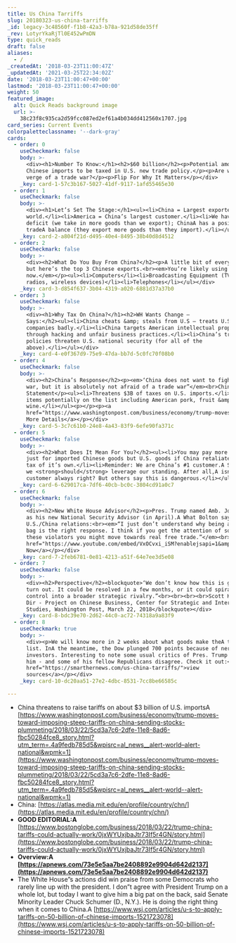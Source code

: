 ```yaml
---
title: Us China Tarriffs
slug: 20180323-us-china-tarriffs
_id: legacy-3c48560f-f1b8-42a3-b78a-921d58de35ff
_rev: LotyrYkaRjTl0E452wPmDN
type: quick_reads
draft: false
aliases:
  - /
_createdAt: '2018-03-23T11:00:47Z'
_updatedAt: '2021-03-25T22:34:02Z'
date: '2018-03-23T11:00:47+00:00'
lastmod: '2018-03-23T11:00:47+00:00'
weight: 50
featured_image:
  alt: Quick Reads background image
  url: >-
    38c23f8c935ca2d59fcc087ed2ef61a4b034dd412560x1707.jpg
card_series: Current Events
colorpaletteclassname: '--dark-gray'
cards:
  - order: 0
    useCheckmark: false
    body: >-
      <div><h1>Number To Know:</h1><h2>$60 billion</h2><p>Potential amount of
      Chinese imports to be taxed in U.S. new trade policy.</p><p>Are we on the
      verge of a trade war?</p><p>Flip For Why It Matters</p></div>
    _key: card-1-57c3b167-5027-41df-9117-1afd55465e30
  - order: 1
    useCheckmark: false
    body: >-
      <div><h1>Let’s Set The Stage:</h1><ul><li>China = Largest exporter in the
      world.</li><li>America = China’s largest customer.</li><li>We have a trade
      deficit (we take in more goods than we export); ChinaA has a positive
      tradeA balance (they export more goods than they import).</li></ul></div>
    _key: card-2-a804f21d-d495-40e4-8495-38b40d8d4512
  - order: 2
    useCheckmark: false
    body: >-
      <div><h2>What Do You Buy From China?</h2><p>A little bit of everything,
      but here’s the top 3 Chinese exports.<br><em>You’re likely using one right
      now.</em></p><ul><li>Computers</li><li>Broadcasting Equipment (TVs,
      radios, wireless devices)</li><li>Telephones</li></ul></div>
    _key: card-3-d854f637-3b04-4319-a020-6881d37a37b0
  - order: 3
    useCheckmark: false
    body: >-
      <div><h1>Why Tax On China?</h1><h2>WH Wants Change –
      Says:</h2><ul><li>China cheats &amp; steals from U.S – treats U.S.
      companies badly.</li><li>China targets American intellectual property
      through hacking and unfair business practices.</li><li>China’s trade
      policies threaten U.S. national security (for all of the
      above).</li></ul></div>
    _key: card-4-e0f367d9-75e9-47da-bb7d-5c0fc70f08b0
  - order: 4
    useCheckmark: false
    body: >-
      <div><h2>China’s Response</h2><p><em>‘China does not want to fight a trade
      war, but it is absolutely not afraid of a trade war”</em><br>Chinese Govt
      Statement</p><ul><li>Threatens $3B of taxes on U.S. imports.</li><li>128
      items potentially on the list including American pork, fruit &amp;
      wine.</li></ul><p></p><p><a
      href="https://www.washingtonpost.com/business/economy/trump-moves-toward-imposing-steep-tariffs-on-china-sending-stocks-plummeting/2018/03/22/5cd3a7c6-2dfe-11e8-8ad6-fbc50284fce8_story.html?utm_term=.4a9fedb785d5&amp;wpisrc=al_news__alert-world--alert-national&amp;wpmk=1">Click:
      More Details</a></p></div>
    _key: card-5-3c7c61b0-24e8-4a43-83f9-6efe90fa371c
  - order: 5
    useCheckmark: false
    body: >-
      <div><h2>What Does It Mean For You?</h2><ul><li>You may pay more – not
      just for imported Chinese goods but U.S. goods if China retaliates with a
      tax of it’s own.</li><li>Reminder: We are China’s #1 customer.A Some argue
      we <strong>should</strong> leverage our standing. After all,A isn’t the
      customer always right? But others say this is dangerous.</li></ul></div>
    _key: card-6-629017ca-7df6-40cb-bc0c-3804cd91a0c7
  - order: 6
    useCheckmark: false
    body: >-
      <div><h2>New White House Advisor</h2><p>Pres. Trump named Amb. John Bolton
      as his new National Security Advisor (in April).A What Bolton says about
      U.S./China relations:<br><em>“I just don’t understand why being a punching
      bag is the right response. I think if you get the attention of some of
      these violators you might move towards real free trade.”</em><br></p><p><a
      href="https://www.youtube.com/embed/VxOCvxi_iSM?enablejsapi=1&amp;autoplay=1&amp;rel=0">Watch
      Now</a></p></div>
    _key: card-7-2feb6781-0e81-4213-a51f-64e7ee3d5e08
  - order: 7
    useCheckmark: false
    body: >-
      <div><h2>Perspective</h2><blockquote>‘We don’t know how this is going to
      turn out. It could be resolved in a few months, or it could spiral out of
      control into a broader strategic rivalry.”<br><br><br><br>Scott Kennedy,
      Dir - Project on Chinese Business, Center for Strategic and International
      Studies, Washington Post, March 22, 2018</blockquote></div>
    _key: card-8-bdc39e70-2d62-44c0-ac72-74318a9a83f9
  - order: 8
    useCheckmark: true
    body: >-
      <div><p>We will know more in 2 weeks about what goods make theA tariff
      list. InA the meantime, the Dow plunged 700 points because of nervous
      investors. Interesting to note some usual critics of Pres. Trump support
      him - and some of his fellow Republicans disagree. Check it out:</p><p><a
      href="https://smarthernews.com/us-china-tarriffs/">view
      sources</a></p></div>
    _key: card-10-dc20aa51-27e2-4dbc-8531-7cc8be66585c

---
```

* China threatens to raise tariffs on about $3 billion of U.S. importsA [https://www.washingtonpost.com/business/economy/trump-moves-toward-imposing-steep-tariffs-on-china-sending-stocks-plummeting/2018/03/22/5cd3a7c6-2dfe-11e8-8ad6-fbc50284fce8_story.html?utm_term=.4a9fedb785d5&wpisrc=al_news__alert-world–alert-national&wpmk=1](https://www.washingtonpost.com/business/economy/trump-moves-toward-imposing-steep-tariffs-on-china-sending-stocks-plummeting/2018/03/22/5cd3a7c6-2dfe-11e8-8ad6-fbc50284fce8_story.html?utm_term=.4a9fedb785d5&wpisrc=al_news__alert-world--alert-national&wpmk=1)
* China: [https://atlas.media.mit.edu/en/profile/country/chn/](https://atlas.media.mit.edu/en/profile/country/chn/)
* **GOOD EDITORIAL:A** [https://www.bostonglobe.com/business/2018/03/22/trump-china-tariffs-could-actually-work/0jxWYUxjbaJtr73If5r4GN/story.html](https://www.bostonglobe.com/business/2018/03/22/trump-china-tariffs-could-actually-work/0jxWYUxjbaJtr73If5r4GN/story.html)
* **Overview:A [https://apnews.com/73e5e5aa7be2408892e9904d642d2137](https://apnews.com/73e5e5aa7be2408892e9904d642d2137)**
* The White House”s actions did win praise from some Democrats who rarely line up with the president. I don”t agree with President Trump on a whole lot, but today I want to give him a big pat on the back, said Senate Minority Leader Chuck Schumer (D., N.Y.). He is doing the right thing when it comes to China.A [https://www.wsj.com/articles/u-s-to-apply-tariffs-on-50-billion-of-chinese-imports-1521723078](https://www.wsj.com/articles/u-s-to-apply-tariffs-on-50-billion-of-chinese-imports-1521723078)